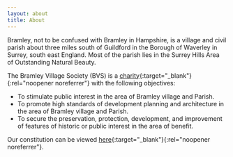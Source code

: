 ```yaml
---
layout: about
title: About
---
```


Bramley, not to be confused with Bramley in Hampshire, is a village and civil parish about three miles south of Guildford in the Borough of Waverley in Surrey, south east England. Most of the parish lies in the Surrey Hills Area of Outstanding Natural Beauty.

The Bramley Village Society (BVS) is a [charity](https://register-of-charities.charitycommission.gov.uk/charity-details/?regid=266026&subid=0){:target="_blank"}{:rel="noopener noreferrer"} with the following objectives:

- To stimulate public interest in the area of Bramley village and Parish.
- To promote high standards of development planning and architecture in the area of Bramley village and Parish.
- To secure the preservation, protection, development, and improvement of features of historic or public interest in the area of benefit.

Our constitution can be viewed [here](https://drive.google.com/file/d/10dN-5BwGsKaoy7a5qlz0I69DQH0ZTwxK/view?usp=sharing){:target="_blank"}{:rel="noopener noreferrer"}.
